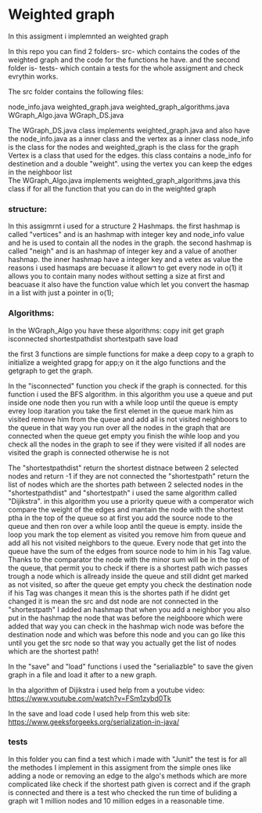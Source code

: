 #                                                                     Weighted graph

In this assigment i implemnted an weighted graph

In this repo you can find 2 folders- src- which contains the codes of the weighted graph and the code for the functions he have.
and the second folder is- tests- which contain a tests for the whole assigment and check evrythin works.

The src folder contains the following files:

node_info.java
weighted_graph.java
weighted_graph_algorithms.java
WGraph_Algo.java
WGraph_DS.java

The WGraph_DS.java class implements weighted_graph.java and also have the node_info.java as a inner class and the vertex as a inner class
node_info is the class for the nodes and weighted_graph is the class for the graph
Vertex is a class that used for the edges. this class contains  a node_info for destinetion and a double "weight". using the vertex you can keep the edges in the neighboor list  
The WGraph_Algo.java implements weighted_graph_algorithms.java
this class if for all the function that you can do in the weighted graph

### structure:
In this assigmrnt i used for a structure 2 Hashmaps. the first hashmap is called "vertices" and is an hashmap with integer key and node_info value
and he is used to contain all the nodes in the graph.
the second hashmap is called "neigh" and is  an hashmap of integer key and a value of another hashmap. the inner  hashmap have a integer key and a vetex as value
the reasons i used hasmaps are becuase it allowד to get every node in o(1) it allows you to contain many nodes without setting a size at first and beacuase it 
also have the function value which let you convert the hasmap in a list with just a pointer in o(1);

### Algorithms:
In the WGraph_Algo you have these algorithms:
copy
init 
get graph
isconnected
shortestpathdist
shortestpath
save 
load
 
 the first 3 functions are simple functions for make a deep copy to a graph to initialize a weighted grapg for app;y on it the algo functions and
 the getgraph to get the graph.
 
  In the "isconnected" function you check if the graph is connected. for this function i used the BFS algorithm.
  in this algorithm you use a queue and put inside one node then you run with a while loop until the queue is empty
  evrey loop itaration you take the first elemet in the queue mark him as visited remove him from the queue
  and add all is not visited neighboors to the queue in that way you run over all the nodes in the graph that are connected
  when the queue get empty you finish the wihle loop and you check all the nodes in the graph to see if they were visited if all nodes are visited the 
  graph is connected otherwise he is not
  
  The "shortestpathdist" return the shortest distnace between 2 selected nodes and return -1 if they are not connected
  the "shortestpath" return the list of nodes which are the shortes path between 2 selected nodes
  in the "shortestpathdist" and "shortestpath" i used the same algorithm called "Dijikstra".
  in this algorithm you use a priority queue with a comperator wich compare the weight of the edges and mantain the node with the shortest ptha in the 
  top of the queue
  so at first you add the source node to the queue and then ron over a while loop antil the queue is empty.
  inside the loop you mark the top element as visited you remove him from queue and add all his not visited neighbors to the queue. Every node that
  get into the queue have the sum of the edges from source node to him in his Tag value. Thanks to the comparator the node with the minor sum will be in the top of 
  the queue, that permit you to check if there is a shortest path wich passes trough a node which is allready inside the queue and still didnt get marked as 
  not visited, so after the queue get empty you check the destination node if his Tag was changes it mean this is the shortes path if he didnt get changed
  it is mean the src and dst node are not connected
  in the "shortestpath" I added an hashmap that when you add a neighbor you also put in the hashmap the node that was before the neighboore which were added
  that way you can check in the hashmap wich node was before the destination node and which was before this node and you can go like this until 
  you get the src node so that way you actually get the list of nodes which are the shortest path!
  
  In the "save" and "load" functions i used the "serialiazble" to save the given graph in a file and load it after to a new graph.
  
  In tha algorithm of Dijikstra i used help from a youtube video:
  https://www.youtube.com/watch?v=FSm1zybd0Tk
  
  In the save and load code I used help from this web site:
  https://www.geeksforgeeks.org/serialization-in-java/
  
  ### tests
  In this folder you can find a test which i made with "Junit" the test is for all the methodes I implement in this assigment from the simple ones like adding
  a node or removing an edge  to the algo's methods which are more complicated like check if the shortest path given is correct and if the graph is connected
  and there is a test who checked the run time of buliding a graph wit 1 million nodes and 10 million edges in a reasonable time.
  
  
  

  
  
